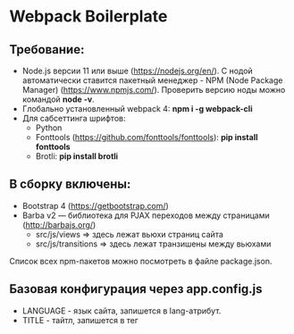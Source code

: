 # Webpack Boilerplate

## Требование:

-   Node.js версии 11 или выше (https://nodejs.org/en/). С нодой автоматически ставится пакетный менеджер - NPM (Node Package Manager) (https://www.npmjs.com/). Проверить версию ноды можно командой **node -v**.
-   Глобально установленный webpack 4: **npm i -g webpack-cli**
-   Для сабсеттинга шрифтов:
    -   Python
    -   Fonttools (https://github.com/fonttools/fonttools): **pip install fonttools**
    -   Brotli: **pip install brotli**

## В сборку включены:

-   Bootstrap 4 (https://getbootstrap.com/)
-   Barba v2 — библиотека для PJAX переходов между страницами (http://barbajs.org/)
    -   src/js/views => здесь лежат вьюхи страниц сайта
    -   src/js/transitions => здесь лежат транзишены между вьюхами

Список всех npm-пакетов можно посмотреть в файле package.json.

## Базовая конфигурация через app.config.js

-   LANGUAGE - язык сайта, запишется в <html> lang-атрибут.
-   TITLE - тайтл, запишется в тег <title> в <head>.
-   DESCRIPTION - дескришпн, запишется в тег <meta content="description">, а также в соответствующие og-метатеги.
-   THEME_COLOR - цвет темы сайта (нужно для Progressive Web App).
-   BACKGROUND_COLOR - цвет фона сайта (нужно для Progressive Web App).
-   USE_HTML - нужно ли генерировать HTML. Если верстаем сразу в php-файле, ставим этот флаг в "false".
-   HTML_PRETTY - человекопонятнон форматирование сгенерированного вебпаком HTML-файлов.
-   USE_FAVICONS - нужно ли генерировать множество иконок для разных платформ (нужно для Progressive Web App).
-   USE_COMPRESSION - нужно ли сжимать ассеты с помощью алгоритмов gzip, brotli, zopfli в процессе сборки.
-   USE_SERVICE_WORKER - нужно ли генерировать service worker.
-   SENTRY_DSN - заполняем DSN-идентификатором, если подключаем sentry.
-   PUBLIC_PATH - публичный абсолютный путь от корня сайта до папки с фронтендом. По умолчанию "/".
-   PUBLIC_PATH_BITRIX - публичный абсолютный путь от корня сайта до папки с фронтендом. Для bitrix-сборки.
-   PUBLIC_PATH_SANDBOX - публичный абсолютный путь от корня сайта до папки с фронтендом. Для sandbox-сборки.
-   SRC_PATH - путь до исходников.
-   BUILD_PATH - путь до билда.

## Обзор комманд:

-   **npm run browserslist** — список поддерживаемых браузеров
-   **npm run dev** — сборка в development-режиме
-   **npm run watch** — watch в production-режиме
-   **npm run watch:dev** — watch в development-режиме
-   **npm run watch:prod** — watch в production-режиме
-   **npm run lint:css** — линтер js
-   **npm run lint:css** — линтер css
-   **npm run lint:html** — линтер html
-   **npm run lint** — запуск всех линтеров (для проверки корректности html/css/js перед тем, как отдать бэкендеру)
-   **npm run subsetting** — сабсеттинг шрифтов (удаляются неиспользуемые глифы, значительно уменьшается размер шрифта).
-   **npm start** — сервер в development-режиме (node-сервер)
-   **npm run prod** — сборка в production-режиме (publicPath === "/")
-   **npm run prod:sandbox** — сборка в production-режиме (publicPath === "/sand/{project-name}/" - для деплоя на sandbox-сервер Chipsa)
-   **npm run prod:bitrix** — сборка в production-режиме (publicPath === "[путь от корня до папки с фронтендом]")
-   **npm run build** — релизный билд, запускается в production-режиме, включая все линтеры
-   **npm test** — запуск тестов (unit, e2e)

## Полезные npm-пакеты:

-   Preact (https://preactjs.com/) - 3kb альтернатива React с аналогичным API.
-   validator (https://www.npmjs.com/package/validator) - полезный модульный пакет для валидации строк.
-   choices.js (https://www.npmjs.com/package/choices.js) - vanilla JS кастомный селект.
-   GSAP (https://greensock.com/gsap) - одна из лучших библиотек анимаций.
-   Pixi.js (http://www.pixijs.com/) - одна из лучших библиотек для работы с 2D WebGL.
-   Three.js (https://threejs.org/) - одна из лучших библиотек для работы с 3D WebGL.
